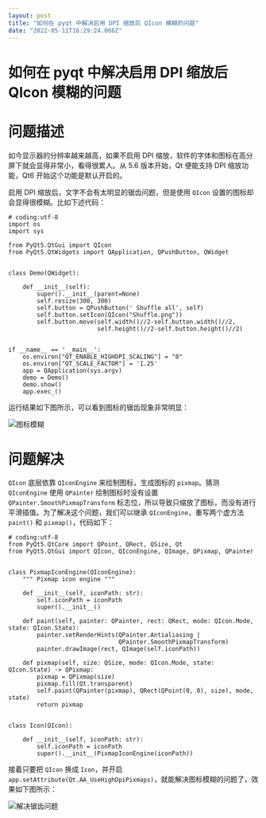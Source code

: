 ```yaml
---
layout: post
title: "如何在 pyqt 中解决启用 DPI 缩放后 QIcon 模糊的问题"
date: "2022-05-11T16:29:24.066Z"
---
```

如何在 pyqt 中解决启用 DPI 缩放后 QIcon 模糊的问题
==================================

问题描述
====

如今显示器的分辨率越来越高，如果不启用 DPI 缩放，软件的字体和图标在高分屏下就会显得非常小，看得很累人。从 5.6 版本开始，Qt 便能支持 DPI 缩放功能，Qt6 开始这个功能是默认开启的。

启用 DPI 缩放后，文字不会有太明显的锯齿问题，但是使用 `QIcon` 设置的图标却会显得很模糊。比如下述代码：

    # coding:utf-8
    import os
    import sys
    
    from PyQt5.QtGui import QIcon
    from PyQt5.QtWidgets import QApplication, QPushButton, QWidget
    
    
    class Demo(QWidget):
    
        def __init__(self):
            super().__init__(parent=None)
            self.resize(300, 300)
            self.button = QPushButton(' Shuffle all', self)
            self.button.setIcon(QIcon("Shuffle.png"))
            self.button.move(self.width()//2-self.button.width()//2,
                             self.height()//2-self.button.height()//2)
    
    
    if __name__ == '__main__':
        os.environ["QT_ENABLE_HIGHDPI_SCALING"] = "0"
        os.environ["QT_SCALE_FACTOR"] = '1.25'
        app = QApplication(sys.argv)
        demo = Demo()
        demo.show()
        app.exec_()
    
    

运行结果如下图所示，可以看到图标的锯齿现象非常明显：

![图标模糊](https://img2022.cnblogs.com/blog/2065884/202205/2065884-20220511195631060-924023957.png)

问题解决
====

`QIcon` 底层依靠 `QIconEngine` 来绘制图标，生成图标的 `pixmap`。猜测 `QIconEngine` 使用 `QPainter` 绘制图标时没有设置 `QPainter.SmoothPixmapTransform` 标志位，所以导致只缩放了图标，而没有进行平滑插值。为了解决这个问题，我们可以继承 `QIconEngine`，重写两个虚方法 `paint()` 和 `pixmap()`，代码如下：

    # coding:utf-8
    from PyQt5.QtCore import QPoint, QRect, QSize, Qt
    from PyQt5.QtGui import QIcon, QIconEngine, QImage, QPixmap, QPainter
    
    
    class PixmapIconEngine(QIconEngine):
        """ Pixmap icon engine """
    
        def __init__(self, iconPath: str):
            self.iconPath = iconPath
            super().__init__()
    
        def paint(self, painter: QPainter, rect: QRect, mode: QIcon.Mode, state: QIcon.State):
            painter.setRenderHints(QPainter.Antialiasing |
                                   QPainter.SmoothPixmapTransform)
            painter.drawImage(rect, QImage(self.iconPath))
    
        def pixmap(self, size: QSize, mode: QIcon.Mode, state: QIcon.State) -> QPixmap:
            pixmap = QPixmap(size)
            pixmap.fill(Qt.transparent)
            self.paint(QPainter(pixmap), QRect(QPoint(0, 0), size), mode, state)
            return pixmap
    
    
    class Icon(QIcon):
    
        def __init__(self, iconPath: str):
            self.iconPath = iconPath
            super().__init__(PixmapIconEngine(iconPath))
    
    

接着只要把 `QIcon` 换成 `Icon`，并开启 `app.setAttribute(Qt.AA_UseHighDpiPixmaps)`，就能解决图标模糊的问题了，效果如下图所示：

![解决锯齿问题](https://img2022.cnblogs.com/blog/2065884/202205/2065884-20220511200814848-201308985.png)